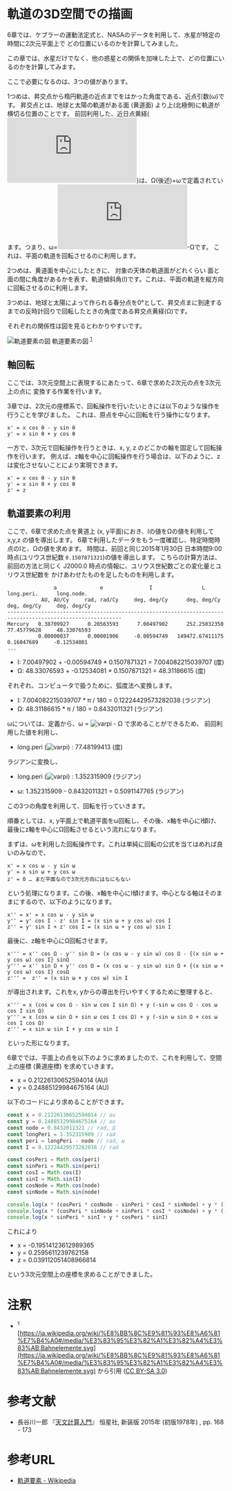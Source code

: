 # 軌道の3D空間での描画

6章では、ケプラーの運動法定式と、NASAのデータを利用して、水星が特定の時間に2次元平面上で
どの位置にいるのかを計算してみました。

この章では、水星だけでなく、他の惑星との関係を加味した上で、どの位置にいるのかを計算してみます。

ここで必要になるのは、3つの値があります。

1つめは、昇交点から楕円軌道の近点までをはかった角度である、近点引数(ω)です。
昇交点とは、地球と太陽の軌道がある面 (黄道面) より上(北極側)に軌道が横切る位置のことです。
前回利用した、近日点黄経(![varpi](https://latex.codecogs.com/gif.latex?%5Cvarpi))は、Ω(後述)+ωで定義されています。つまり、ω=![varpi](https://latex.codecogs.com/gif.latex?%5Cvarpi)-Ωです。
これは、平面の軌道を回転させるのに利用します。

2つめは、黄道面を中心にしたときに、 対象の天体の軌道面がどれくらい
面と面の間に角度があるかを表す、軌道傾斜角(I)です。これは、平面の軌道を縦方向に回転させるのに利用します。

3つめは、地球と太陽によって作られる春分点を0°として、昇交点まに到達するまでの反時計回りで回転したときの角度である昇交点黄経(Ω)です。

それぞれの関係性は図を見るとわかりやすいです。

![軌道要素の図](images/7_1_orbital_1.png)
軌道要素の図 <sup>[1](#note1)</sup>

## 軸回転

ここでは、3次元空間上に表現するにあたって、6章で求めた2次元の点を3次元上の点に
変換する作業を行います。

3章では、2次元の座標系で、回転操作を行いたいときには以下のような操作を行うことを学びました。
これは、原点を中心に回転を行う操作になります。

```
x' = x cos θ - y sin θ
y' = x sin θ + y cos θ
```

一方で、3次元で回転操作を行うときは、x, y, z のどこかの軸を固定して回転操作を行います。
例えば、z軸を中心に回転操作を行う場合は、以下のように、zは変化させないことにより実現できます。

```
x' = x cos θ - y sin θ
y' = x sin θ + y cos θ
z' = z
```

## 軌道要素の利用

ここで、6章で求めた点を黄道上 (x, y平面)におき、Iの値をΩの値を利用して x,y,z の値を導出します。
6章で利用したデータをもう一度確認し、特定時間時点のIと、Ωの値を求めます。
時間は、前回と同じ2015年1月30日 日本時間9:00時点(ユリウス世紀数 `0.1507871321`)の値を導出します。
こちらの計算方法は、前回の方法と同じく J2000.0 時点の情報に、ユリウス世紀数ごとの変化量とユリウス世紀数を
かけあわせたものを足したものを利用します。

```
               a              e               I                L            long.peri.      long.node.
           AU, AU/Cy     rad, rad/Cy     deg, deg/Cy      deg, deg/Cy      deg, deg/Cy     deg, deg/Cy
-----------------------------------------------------------------------------------------------------------
Mercury   0.38709927      0.20563593      7.00497902      252.25032350     77.45779628     48.33076593
          0.00000037      0.00001906     -0.00594749   149472.67411175      0.16047689     -0.12534081
...
```

- I: 7.00497902 + -0.00594749 * 0.1507871321 = 7.004082215039707 (度)
- Ω: 48.33076593 + -0.12534081 * 0.1507871321 = 48.31186615 (度)

それぞれ、コンピュータで扱うために、弧度法へ変換します。

- I: 7.004082215039707 * π / 180 = 0.12224429573282038 (ラジアン)
- Ω: 48.31186615 * π / 180 = 0.8432011321 (ラジアン)

ωについては、定義から、ω = ![varpi](./images/varpi.svg) - Ω で求めることができるため、
前回利用した値を利用し、

- long.peri (![varpi](./images/varpi.svg)) : 77.48199413 (度)

ラジアンに変換し、

- long.peri (![varpi](./images/varpi.svg)) : 1.352315909 (ラジアン)

- ω: 1.352315909 - 0.8432011321 = 0.5091147765 (ラジアン)

この3つの角度を利用して、回転を行っていきます。

順番としては、x, y平面上で軌道平面をω回転し、その後、x軸を中心にI傾け、最後にz軸を中心にΩ回転させるという流れになります。

まずは、ωを利用した回転操作です。これは単純に回転の公式を当てはめれば良いのみなので、

```
x' = x cos ω - y sin ω
y' = x sin ω + y cos ω
z' = 0 … まだ平面なので3次元方向にはなにもない
```

という処理になります。この後、x軸を中心にI傾けます。中心となる軸はそのままにするので、以下のようになります。

```
x'' = x' = x cos ω - y sin ω
y'' = y' cos I - z' sin I = (x sin ω + y cos ω) cos I
z'' = y' sin I + z' cos I = (x sin ω + y cos ω) sin I
```


最後に、z軸を中心にΩ回転させます。

```
x''' = x'' cos Ω - y'' sin Ω = (x cos ω - y sin ω) cos Ω - {(x sin ω + y cos ω) cos I} sinΩ
y''' = x'' sin Ω + y'' cos Ω = (x cos ω - y sin ω) sin Ω + {(x sin ω + y cos ω) cos I} cosΩ
z''' =  z'' = (x sin ω + y cos ω) sin I
```

が導出されます。これをx, yからの導出を行いやすくするために整理すると、

```
x''' = x (cos ω cos Ω - sin ω cos I sin Ω) + y (-sin ω cos Ω - cos ω cos I sin Ω)
y''' = x (cos ω sin Ω + sin ω cos I cos Ω) + y (-sin ω sin Ω + cos ω cos I cos Ω)
z''' = x sin ω sin I + y cos ω sin I
```

といった形になります。

6章ででは、平面上の点を以下のように求めましたので、これを利用して、空間上の座標 (黄道座標) を求めていきます。

- x = 0.21226130652594014 (AU)
- y = 0.24885129984675164 (AU)

以下のコードにより求めることができます。

```js
const x = 0.21226130652594014 // au
const y = 0.24885129984675164 // au
const node = 0.8432011321 // rad, Ω
const longPeri = 1.352315909 // rad
const peri = longPeri - node // rad, ω
const I = 0.12224429573282038 // rad

const cosPeri = Math.cos(peri)
const sinPeri = Math.sin(peri)
const cosI = Math.cos(I)
const sinI = Math.sin(I)
const cosNode = Math.cos(node)
const sinNode = Math.sin(node)

console.log(x * (cosPeri * cosNode - sinPeri * cosI * sinNode) + y * (-sinPeri * cosNode - cosPeri * cosI * sinNode))
console.log(x * (cosPeri * sinNode + sinPeri * cosI * cosNode) + y * (-sinPeri * sinNode + cosPeri * cosI * cosNode))
console.log(x * sinPeri * sinI + y * cosPeri * sinI)
```

これにより

- x = -0.19514123612989365
- y = 0.2595611239762158
- z = 0.039112051408966814

という3次元空間上の座標を求めることができました。

# 注釈

- <sup id="note1">1</sup> [https://ja.wikipedia.org/wiki/%E8%BB%8C%E9%81%93%E8%A6%81%E7%B4%A0#/media/%E3%83%95%E3%82%A1%E3%82%A4%E3%83%AB:Bahnelemente.svg](https://ja.wikipedia.org/wiki/%E8%BB%8C%E9%81%93%E8%A6%81%E7%B4%A0#/media/%E3%83%95%E3%82%A1%E3%82%A4%E3%83%AB:Bahnelemente.svg) から引用 ([CC BY-SA 3.0](https://creativecommons.org/licenses/by-sa/3.0/))

# 参考文献

- 長谷川一郎 『[天文計算入門](https://www.amazon.co.jp/%E5%A4%A9%E6%96%87%E8%A8%88%E7%AE%97%E5%85%A5%E9%96%80%E2%80%95%E4%B8%80%E7%90%83%E9%9D%A2%E4%B8%89%E8%A7%92%E3%81%8B%E3%82%89%E8%BB%8C%E9%81%93%E8%A8%88%E7%AE%97%E3%81%BE%E3%81%A7-%E9%95%B7%E8%B0%B7%E5%B7%9D-%E4%B8%80%E9%83%8E/dp/4769908180)』 恒星社, 新装版 2015年 (初版1978年) , pp. 168 - 173

# 参考URL

- [軌道要素 - Wikipedia](https://ja.wikipedia.org/wiki/%E8%BB%8C%E9%81%93%E8%A6%81%E7%B4%A0)
